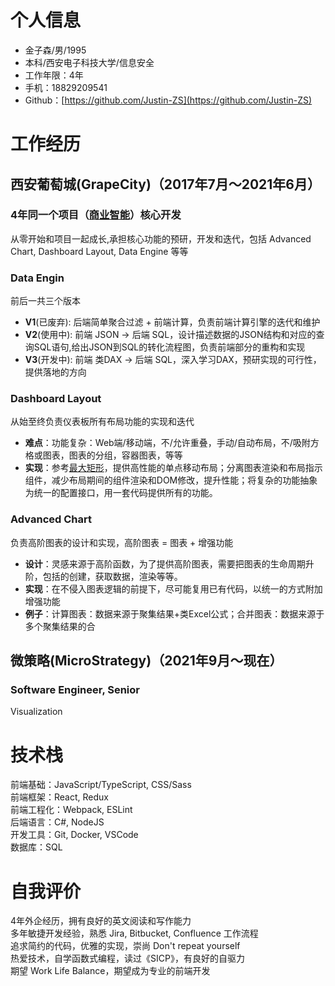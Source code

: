 # 个人信息
* 金子森/男/1995
* 本科/西安电子科技大学/信息安全
* 工作年限：4年
* 手机：18829209541
* Github：[https://github.com/Justin-ZS](https://github.com/Justin-ZS)

# 工作经历
## 西安葡萄城(GrapeCity)（2017年7月～2021年6月）
### 4年同一个项目（[商业智能](https://www.grapecity.com.cn/solutions/wyn)）核心开发
从零开始和项目一起成长,承担核心功能的预研，开发和迭代，包括 Advanced Chart, Dashboard Layout, Data Engine 等等

### Data Engin
前后一共三个版本
  * **V1**(已废弃): 后端简单聚合过滤 + 前端计算，负责前端计算引擎的迭代和维护
  * **V2**(使用中): 前端 JSON -> 后端 SQL，设计描述数据的JSON结构和对应的查询SQL语句,给出JSON到SQL的转化流程图，负责前端部分的重构和实现
  * **V3**(开发中): 前端 类DAX -> 后端 SQL，深入学习DAX，预研实现的可行性，提供落地的方向

### Dashboard Layout
从始至终负责仪表板所有布局功能的实现和迭代
* **难点**：功能复杂：Web端/移动端，不/允许重叠，手动/自动布局，不/吸附方格或图表，图表的分组，容器图表，等等
* **实现**：参考[最大矩形](https://leetcode-cn.com/problems/maximal-rectangle/)，提供高性能的单点移动布局；分离图表渲染和布局指示组件，减少布局期间的组件渲染和DOM修改，提升性能；将复杂的功能抽象为统一的配置接口，用一套代码提供所有的功能。

### Advanced Chart
负责高阶图表的设计和实现，高阶图表 = 图表 + 增强功能
* **设计**：灵感来源于高阶函数，为了提供高阶图表，需要把图表的生命周期升阶，包括的创建，获取数据，渲染等等。
* **实现**：在不侵入图表逻辑的前提下，尽可能复用已有代码，以统一的方式附加增强功能
* **例子**：计算图表：数据来源于聚集结果+类Excel公式；合并图表：数据来源于多个聚集结果的合

## 微策略(MicroStrategy)（2021年9月～现在）
### Software Engineer, Senior
Visualization

# 技术栈
前端基础：JavaScript/TypeScript, CSS/Sass  
前端框架：React, Redux   
前端工程化：Webpack, ESLint  
后端语言：C#, NodeJS  
开发工具：Git, Docker, VSCode  
数据库：SQL  

# 自我评价
4年外企经历，拥有良好的英文阅读和写作能力  
多年敏捷开发经验，熟悉 Jira, Bitbucket, Confluence 工作流程  
追求简约的代码，优雅的实现，崇尚 Don't repeat yourself   
热爱技术，自学函数式编程，读过《SICP》，有良好的自驱力   
期望 Work Life Balance，期望成为专业的前端开发  
